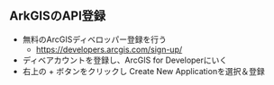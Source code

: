 ## ArkGISのAPI登録

- 無料のArcGISディベロッパー登録を行う
    - https://developers.arcgis.com/sign-up/
- ディベアカウントを登録し、ArcGIS for Developerにいく
- 右上の + ボタンをクリックし Create New Applicationを選択＆登録

